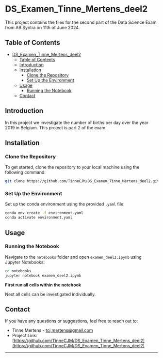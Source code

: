 # DS_Examen_Tinne_Mertens_deel2

This project contains the files for the second part of the Data Science Exam from AB Syntra on 11th of June 2024.

## Table of Contents

- [DS\_Examen\_Tinne\_Mertens\_deel2](#ds_examen_tinne_mertens_deel2)
  - [Table of Contents](#table-of-contents)
  - [Introduction](#introduction)
  - [Installation](#installation)
    - [Clone the Repository](#clone-the-repository)
    - [Set Up the Environment](#set-up-the-environment)
  - [Usage](#usage)
    - [Running the Notebook](#running-the-notebook)
  - [Contact](#contact)

## Introduction

In this project we investigate the number of births per day over the year 2019 in Belgium.
This project is part 2 of the exam.

## Installation

### Clone the Repository

To get started, clone the repository to your local machine using the following command:

```sh
git clone https://github.com/TinneCJM/DS_Examen_Tinne_Mertens_deel2.git
```

### Set Up the Environment

Set up the conda environment using the provided `.yaml` file:

```sh
conda env create -f environment.yaml
conda activate environment.yaml
```

## Usage

### Running the Notebook

Navigate to the `notebooks` folder and open `examen_deel2.ipynb` using Jupyter Notebooks:

```sh
cd notebooks
jupyter notebook examen_deel2.ipynb
```
**First run all cells within the notebook**

Next all cells can be investigated individually.

## Contact

If you have any questions or suggestions, feel free to reach out to:

- Tinne Mertens - tcj.mertens@gmail.com
- Project Link: [https://github.com/TinneCJM/DS_Examen_Tinne_Mertens_deel2](https://github.com/TinneCJM/DS_Examen_Tinne_Mertens_deel2)

---
